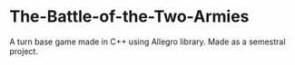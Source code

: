 # The-Battle-of-the-Two-Armies
A turn base game made in C++ using Allegro library. Made as a semestral project.
